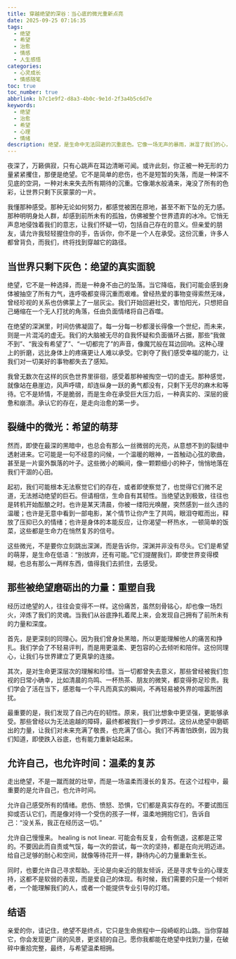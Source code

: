 ```yaml
---
title: 穿越绝望的深谷：当心底的微光重新点亮
date: 2025-09-25 07:16:35
tags:
  - 绝望
  - 希望
  - 治愈
  - 情感
  - 人生感悟
categories:
  - 心灵成长
  - 情感随笔
toc: true
toc_number: true
abbrlink: b7c1e9f2-d8a3-4b0c-9e1d-2f3a4b5c6d7e
keywords:
  - 绝望
  - 治愈
  - 希望
  - 心理
  - 情绪
description: 绝望，是生命中无法回避的沉重底色。它像一场无声的暴雨，淋湿了我们的心，模糊了前行的方向。但请相信，即使在最深的谷底，也总有微光在等待被发现。这篇文章，献给每一个曾在黑暗中挣扎的灵魂，愿我们都能在绝望中找到力量，在破碎中重拾完整，最终，与希望温柔相拥。
---
```


夜深了，万籁俱寂，只有心跳声在耳边清晰可闻。或许此刻，你正被一种无形的力量紧紧攫住，那便是绝望。它不是简单的悲伤，也不是短暂的失落，而是一种深不见底的空洞，一种对未来失去所有期待的沉重。它像潮水般涌来，淹没了所有的色彩，让世界只剩下灰蒙蒙的一片。

我懂那种感受。那种无论如何努力，都感觉被困在原地，甚至不断下坠的无力感。那种明明身处人群，却感到前所未有的孤独，仿佛被整个世界遗弃的冰冷。它悄无声息地侵蚀着我们的意志，让我们怀疑一切，包括自己存在的意义。但亲爱的朋友，请允许我轻轻握住你的手，告诉你，你不是一个人在承受。这份沉重，许多人都曾背负，而我们，终将找到穿越它的路径。

## 当世界只剩下灰色：绝望的真实面貌

绝望，它不是一种选择，而是一种身不由己的坠落。当它降临，我们可能会感到身体被抽空了所有力气，连呼吸都变得沉重而艰难。曾经热爱的事物变得索然无味，曾经珍视的关系也仿佛蒙上了一层灰尘。我们开始回避社交，害怕阳光，只想把自己蜷缩在一个无人打扰的角落，任由负面情绪将自己吞噬。

在绝望的深渊里，时间仿佛凝固了。每一分每一秒都漫长得像一个世纪，而未来，则是一片混沌的虚无。我们的大脑被无尽的自我怀疑和负面循环占据，那些“我做不到”、“我没有希望了”、“一切都完了”的声音，像魔咒般在耳边回响。这种心理上的折磨，远比身体上的疼痛更让人难以承受。它剥夺了我们感受幸福的能力，让我们对一切美好的事物都失去了感知。

我曾无数次在这样的灰色世界里徘徊，感受着那种被掏空一切的虚无。那种感觉，就像站在悬崖边，风声呼啸，却连纵身一跃的勇气都没有，只剩下无尽的麻木和等待。它不是矫情，不是脆弱，而是生命在承受巨大压力后，一种真实的、深层的疲惫和崩溃。承认它的存在，是走向治愈的第一步。

## 裂缝中的微光：希望的萌芽

然而，即使在最深的黑暗中，也总会有那么一丝微弱的光亮，从意想不到的裂缝中透射进来。它可能是一句不经意的问候，一个温暖的眼神，一首触动心弦的歌曲，甚至是一片窗外飘落的叶子。这些微小的瞬间，像一颗颗细小的种子，悄悄地落在我们干涸的心田。

起初，我们可能根本无法察觉它们的存在，或者即使察觉了，也觉得它们微不足道，无法撼动绝望的巨石。但请相信，生命自有其韧性。当绝望达到极致，往往也是转机开始酝酿之时。也许是某天清晨，你被一缕阳光唤醒，突然感到一丝久违的温暖；也许是无意中看到一部电影，某个情节让你产生了共鸣，眼泪夺眶而出，释放了压抑已久的情绪；也许是身体的本能反应，让你渴望一杯热水，一顿简单的饭菜，这些都是生命力在悄然复苏的信号。

这些微光，不是要你立刻跳出深渊，而是告诉你，深渊并非没有尽头。它们是希望的萌芽，是生命在低语：“别放弃，还有可能。”它们提醒我们，即使世界变得模糊，也总有那么一两样东西，值得我们去抓住，去感受。

## 那些被绝望磨砺出的力量：重塑自我

经历过绝望的人，往往会变得不一样。这份痛苦，虽然刻骨铭心，却也像一场烈火，淬炼了我们的灵魂。当我们从谷底挣扎着爬上来，会发现自己拥有了前所未有的力量和深度。

首先，是更深刻的同理心。因为我们曾身处黑暗，所以更能理解他人的痛苦和挣扎。我们学会了不轻易评判，而是用更温柔、更包容的心去倾听和陪伴。这份同理心，让我们与世界建立了更真挚的连接。

其次，是对生命更深层次的理解和珍惜。当一切都曾失去意义，那些曾经被我们忽视的日常小确幸，比如清晨的鸟鸣、一杯热茶、朋友的微笑，都变得弥足珍贵。我们学会了活在当下，感恩每一个平凡而真实的瞬间，不再轻易被外界的喧嚣所困扰。

最重要的是，我们发现了自己内在的韧性。原来，我们比想象中更坚强，更能够承受。那些曾经以为无法逾越的障碍，最终都被我们一步步跨过。这份从绝望中磨砺出的力量，让我们对未来充满了敬畏，也充满了信心。我们不再害怕跌倒，因为我们知道，即使跌入谷底，也有能力重新站起来。

## 允许自己，也允许时间：温柔的复苏

走出绝望，不是一蹴而就的壮举，而是一场温柔而漫长的复苏。在这个过程中，最重要的是允许自己，也允许时间。

允许自己感受所有的情绪。悲伤、愤怒、恐惧，它们都是真实存在的。不要试图压抑或否认它们，而是像对待一个受伤的孩子一样，温柔地拥抱它们，告诉自己：“没关系，我正在经历这一切。”

允许自己慢慢来。 healing is not linear. 可能会有反复，会有倒退，这都是正常的。不要因此而自责或气馁，每一次的尝试，每一次的坚持，都是在向光明迈进。给自己足够的耐心和空间，就像等待花开一样，静待内心的力量重新生长。

同时，也要允许自己寻求帮助。无论是向亲近的朋友倾诉，还是寻求专业的心理支持，这都不是软弱的表现，而是爱自己的体现。有时候，我们需要的只是一个倾听者，一个能理解我们的人，或者一个能提供专业引导的灯塔。

## 结语

亲爱的你，请记住，绝望不是终点，它只是生命旅程中一段崎岖的山路。当你穿越它，你会发现更广阔的风景，更坚韧的自己。愿你我都能在绝望中找到力量，在破碎中重拾完整，最终，与希望温柔相拥。